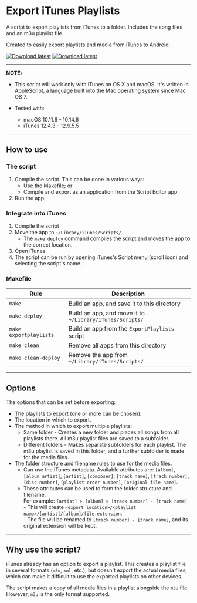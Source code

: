 # Export iTunes Playlists

A script to export playlists from iTunes to a folder. Includes the song files and an m3u playlist file.

Created to easily export playlists and media from iTunes to Android.

[![Download latest](https://img.shields.io/badge/link-this%20repo-blue.svg)](https://github.com/dpet23/Export-iTunes-Playlists)
[![Download latest](https://img.shields.io/badge/download-latest-blue.svg)](https://github.com/dpet23/Export-iTunes-Playlists/releases/latest)

---

**NOTE:**

* This script will work only with iTunes on OS X and macOS. It's written in AppleScript, a language built into the Mac operating system since Mac OS 7.

* Tested with:
  * macOS 10.11.6 - 10.14.6
  * iTunes 12.4.3 - 12.9.5.5

---

## How to use

### The script
1. Compile the script. This can be done in various ways:
    * Use the Makefile; or
    * Compile and export as an application from the Script Editor app
1. Run the app.

### Integrate into iTunes
1. Compile the script
1. Move the app to `~/Library/iTunes/Scripts/`
    * The `make deploy` command compiles the script and moves the app to the correct location.
1. Open iTunes.
1. The script can be run by opening iTunes's Script menu (scroll icon) and selecting the script's name.

### Makefile
| Rule | Description |
| --- | --- |
| `make` | Build an app, and save it to this directory |
| `make deploy` | Build an app, and move it to `~/Library/iTunes/Scripts/` |
| `make exportplaylists` | Build an app from the `ExportPlaylists` script |
| `make clean` | Remove all apps from this directory |
| `make clean-deploy` | Remove the app from `~/Library/iTunes/Scripts/` |

---

## Options
The options that can be set before exporting:

* The playlists to export (one or more can be chosen).
* The location in which to export.
* The method in which to export multiple playlists:
  * Same folder - Creates a new folder and places all songs from all playlists there. All m3u playlist files are saved to a subfolder.
  * Different folders - Makes separate subfolders for each playlist. The m3u playlist is saved in this folder, and a further subfolder is made for the media files.
* The folder structure and filename rules to use for the media files.
  * Can use the iTunes metadata. Available attributes are: `[album]`, `[album artist]`, `[artist]`, `[composer]`, `[track name]`, `[track number]`, `[disc number]`, `[playlist order number]`, `[original file name]`.
  * These attributes can be used to form the folder structure and filename.  
      For example: `[artist] > [album] > [track number] - [track name]`  
        - This will create `<export location>/<playlist name>/[artist]/[album]/file.extension`.  
        - The file will be renamed to `[track number] - [track name]`, and its original extension will be kept.

---

## Why use the script?

iTunes already has an option to export a playlist. This creates a playlist file in several formats (`m3u`, `xml`, etc.), but doesn't export the actual media files, which can make it difficult to use the exported playlists on other devices.

The script makes a copy of all media files in a playlist alongside the `m3u` file. However, `m3u` is the only format supported.
